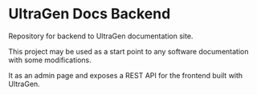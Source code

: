 # UltraGen Docs Backend

Repository for backend to UltraGen documentation site.

This project may be used as a start point to any software documentation with some modifications.

It as an admin page and exposes a REST API for the frontend built with UltraGen.